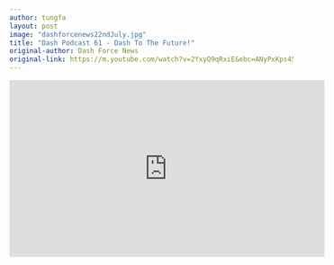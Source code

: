 ```yaml
---
author: tungfa
layout: post
image: "dashforcenews22ndJuly.jpg"
title: "Dash Podcast 61 - Dash To The Future!"
original-author: Dash Force News
original-link: https://m.youtube.com/watch?v=2YxyQ9qRxiE&ebc=ANyPxKps45aoadPef9Nh29WRiJjLnqBXNRby0dxnDeQL2Nzj3ZkVdnL2gYA4AaI8ctV0H8I4mRUni130MBqouDFtPbNnzmRTsg
---
```




<iframe width="560" height="315" src="https://www.youtube.com/embed/2YxyQ9qRxiE" frameborder="0" allow="autoplay; encrypted-media" allowfullscreen></iframe>
